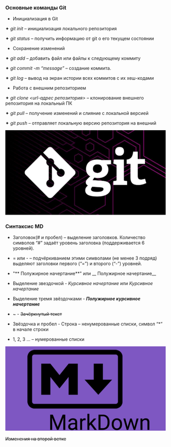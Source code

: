 ### Основные команды Git

* Инициализация в Git


✦ *git init* – инициализация локального репозитория

✦ *git status* – получить информацию от git о его текущем состоянии

* Сохранение изменений


✦ *git add* – добавить файл или файлы к следующему коммиту

✦ *git commit -m “message”* – создание коммита.

✦ *git log* – вывод на экран истории всех коммитов с их хеш-кодами

* Работа с внешним репозиторием


✦ *git clone <url-адрес репозитория>* – клонирование внешнего репозитория на
локальный ПК

✦ *git pull* – получение изменений и слияние с локальной версией

✦ *git push* – отправляет локальную версию репозитория на внешний

![git](pic.jpeg)





### Синтаксис MD

*  Заголовок(# и пробел) – выделение заголовков. Количество символов “#” задаёт уровень заголовка
(поддерживается 6 уровней).

* = или - – подчёркиванием этими символами (не менее 3 подряд) выделяют заголовки первого
(“=”) и второго (“-”) уровней.

* "** Полужирное начертание**" или __ Полужирное начертание__

* Выделение звездочкой - *Курсивное начертание* или _Курсивное начертание_

* Выделение тремя звёздочками - ***Полужирное курсивное начертание***

* ~ - ~~Зачёркнутый текст~~

* Звёздочка и пробел -  Строка – ненумерованные списки, символ “*” в начале строки

* 1, 2, 3 … – нумерованные списки














































![picture MarkDown](Md.png)



~~Изменения на второй ветке~~
